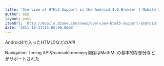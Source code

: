 ```yaml
---
title: 'Overview of HTML5 Support in the Android 4.0 Browser | Mobile Zone'
author: azu
layout: post
itemUrl: 'http://mobile.dzone.com/news/overview-html5-support-android'
date: '2011-10-31T15:00:00.000Z'
---
```

Android4で入ったHTML5などのAPI

Navigation Timing APIやconsole.memory関係はMathMLの基本的な部分などがサポートされた
